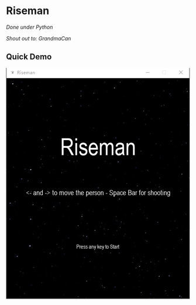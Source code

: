 # Riseman
*Done under Python*

*Shout out to: GrandmaCan*

## Quick Demo
<img src='Riseman Demo.gif' title='Video Walkthrough' width='' alt='Video Walkthrough' />

